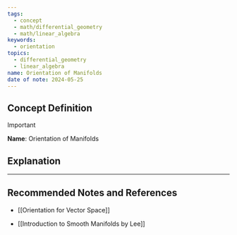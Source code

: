 ```yaml
---
tags:
  - concept
  - math/differential_geometry
  - math/linear_algebra
keywords:
  - orientation
topics:
  - differential_geometry
  - linear_algebra
name: Orientation of Manifolds
date of note: 2024-05-25
---
```


## Concept Definition

>[!important]
>**Name**: Orientation of Manifolds



## Explanation





-----------
##  Recommended Notes and References

- [[Orientation for Vector Space]]

- [[Introduction to Smooth Manifolds by Lee]]